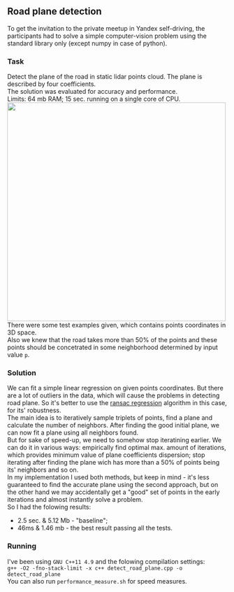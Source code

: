 ## Road plane detection

To get the invitation to the private meetup in Yandex self-driving, the participants had to solve a simple computer-vision problem using the standard library only (except numpy in case of python).  

### Task  

Detect the plane of the road in static lidar points cloud. The plane is described by four coefficients.  
The solution was evaluated for accuracy and performance.  
Limits: 64 mb RAM; 15 sec. running on a single core of CPU.  
<img src="https://github.com/gasparian/Yandex_self-driving_meetup-2019_test/blob/master/imgs/road.png" height=500>  
There were some test examples given, which contains points coordinates in 3D space.  
Also we knew that the road takes more than 50% of the points and these points should be concetrated in some neighborhood determined by input value `p`.  

### Solution  

We can fit a simple linear regression on given points coordinates. But there are a lot of outliers in the data, which will cause the problems in detecting road plane. So it's better to use the [ransac regression](https://en.wikipedia.org/wiki/Random_sample_consensus) algorithm in this case, for its' robustness.  
The main idea is to iteratively sample triplets of points, find a plane and calculate the number of neighbors. After finding the good initial plane, we can now fit a plane using all neighbors found.   
But for sake of speed-up, we need to somehow stop iteratining earlier. We can do it in various ways: empirically find optimal max. amount of iterations, which provides minimum value of plane coefficients dispersion; stop iterating after finding the plane wich has more than a 50% of points being its' neighbors and so on.  
In my implementation I used both methods, but keep in mind - it's less guaranteed to find the accurate plane using the second approach, but on the other hand we may accidentally get a "good" set of points in the early iterations and almost instantly solve a problem.  
So I had the folowing results:  
 - 2.5 sec. & 5.12 Mb - "baseline";  
 - 46ms & 1.46 mb - the best result passing all the tests.  

### Running  

I've been using `GNU C++11 4.9` and the folowing compilation settings:  
`g++ -O2 -fno-stack-limit -x c++ detect_road_plane.cpp -o detect_road_plane`  
You can also run `performance_measure.sh` for speed measures.  
